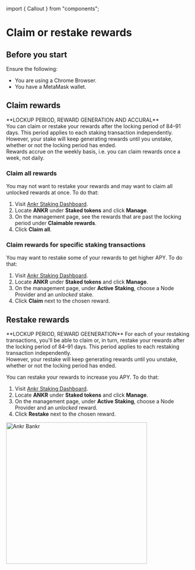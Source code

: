 import { Callout } from "components";

# Claim or restake rewards

## Before you start

Ensure the following:
* You are using a Chrome Browser.
* You have a MetaMask wallet.

## Claim rewards
<Callout type="info">
**LOCKUP PERIOD, REWARD GENERATION AND ACCURAL**<br/>
You can claim or restake your rewards after the locking period of 84–91 days. This period applies to each staking transaction independently.<br/>
However, your stake will keep generating rewards until you unstake, whether or not the locking period has ended.<br/>
Rewards accrue on the weekly basis, i.e. you can claim rewards once a week, not daily. 
</Callout>

### Claim all rewards
You may not want to restake your rewards and may want to claim all unlocked rewards at once. To do that:
1. Visit [Ankr Staking Dashboard](https://www.ankr.com/staking/dashboard/).
2. Locate **ANKR** under **Staked tokens** and click **Manage**.
3. On the management page, see the rewards that are past the locking period under **Claimable rewards**. 
4. Click **Claim all**.

### Claim rewards for specific staking transactions
You may want to restake some of your rewards to get higher APY. To do that:
1. Visit [Ankr Staking Dashboard](https://www.ankr.com/staking/dashboard/).
2. Locate **ANKR** under **Staked tokens** and click **Manage**.
3. On the management page, under **Active Staking**, choose a Node Provider and an _unlocked_ stake.
4. Click **Claim** next to the chosen reward.

## Restake rewards

<Callout type="info">
**LOCKUP PERIOD, REWARD GEENERATION**
For each of your restaking transactions, you'll be able to claim or, in turn, restake your rewards after the locking period of 84–91 days. This period applies to each restaking transaction independently.<br/>
However, your restake will keep generating rewards until you unstake, whether or not the locking period has ended.
</Callout>

You can restake your rewards to increase you APY. To do that:
1. Visit [Ankr Staking Dashboard](https://www.ankr.com/staking/dashboard/).
2. Locate **ANKR** under **Staked tokens** and click **Manage**.
3. On the management page, under **Active Staking**, choose a Node Provider and an _unlocked_ reward. 
4. Click **Restake** next to the chosen reward.

<img src="/docs/staking/delegated-staking/ankr-bankr.png" alt="Ankr Bankr" class="responsive-pic" width="380" />